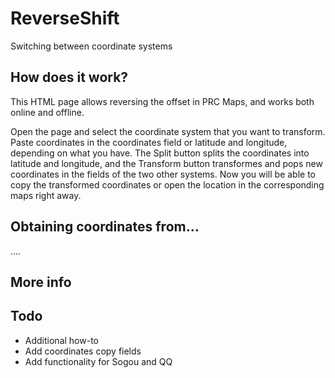 # ReverseShift
Switching between coordinate systems

## How does it work?

This HTML page allows reversing the offset in PRC Maps, and works both online and offline.

Open the page and select the coordinate system that you want to transform. Paste coordinates in the coordinates field or latitude and longitude, depending on what you have. The Split button splits the coordinates into latitude and longitude, and the Transform button transformes and pops new coordinates in the fields of the two other systems. Now you will be able to copy the transformed coordinates or open the location in the corresponding maps right away.

## Obtaining coordinates from...
....


## More info


## Todo
- Additional how-to
- Add coordinates copy fields
- Add functionality for Sogou and QQ
